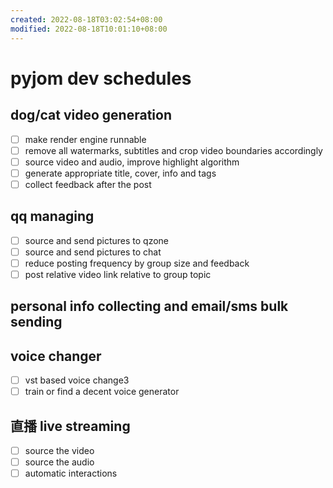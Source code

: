 ```yaml
---
created: 2022-08-18T03:02:54+08:00
modified: 2022-08-18T10:01:10+08:00
---
```


# pyjom dev schedules

## dog/cat video generation
- [ ] make render engine runnable
- [ ] remove all watermarks, subtitles and crop video boundaries accordingly
- [ ] source video and audio, improve highlight algorithm
- [ ] generate appropriate title, cover, info and tags
- [ ] collect feedback after the post

## qq managing
- [ ] source and send pictures to qzone
- [ ] source and send pictures to chat
- [ ] reduce posting frequency by group size and feedback
- [ ] post relative video link relative to group topic

## personal info collecting and email/sms bulk sending

## voice changer
- [ ] vst based voice change3
- [ ] train or find a decent voice generator

## 直播 live streaming
- [ ] source the video
- [ ] source the audio
- [ ] automatic interactions
